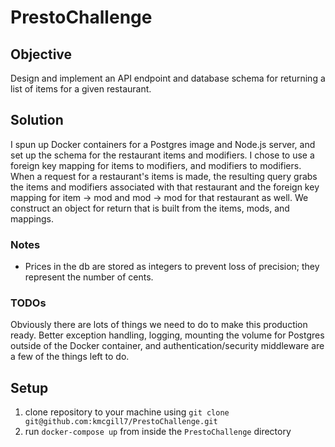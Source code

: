 # PrestoChallenge

## Objective
Design and implement an API endpoint and database schema for returning
a list of items for a given restaurant.

## Solution
I spun up Docker containers for a Postgres image and Node.js server, and set up the schema
for the restaurant items and modifiers. I chose to use a foreign key mapping for items
to modifiers, and modifiers to modifiers. When a request for a restaurant's items is made,
the resulting query grabs the items and modifiers associated with that restaurant and the
foreign key mapping for item -> mod and mod -> mod for that restaurant as well. We construct an
object for return that is built from the items, mods, and mappings.

### Notes
- Prices in the db are stored as integers to prevent loss of precision; they represent the number of cents.

### TODOs
Obviously there are lots of things we need to do to make this production ready.
Better exception handling, logging, mounting the volume for Postgres outside of the
Docker container, and authentication/security middleware are a few of the things left to do.

## Setup
1. clone repository to your machine using `git clone git@github.com:kmcgill7/PrestoChallenge.git`
2. run `docker-compose up` from inside the `PrestoChallenge` directory
